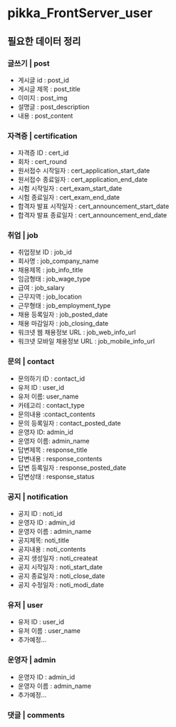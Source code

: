 # pikka_FrontServer_user

## 필요한 데이터 정리

### 글쓰기 | post 

- 게시글 id : post_id
- 게시글 제목 : post_title
- 이미지 : post_img
- 설명글 : post_description
- 내용 : post_content

### 자격증 | certification

- 자격증 ID : cert_id
- 회차 : cert_round
- 원서접수 시작일자 : cert_application_start_date
- 원서접수 종료일자 : cert_application_end_date
- 시험 시작일자 : cert_exam_start_date
- 시험 종료일자 : cert_exam_end_date
- 합격자 발표 시작일자 : cert_announcement_start_date
- 합격자 발표 종료일자 : cert_announcement_end_date


### 취업 | job

- 취업정보 ID : job_id
- 회사명 : job_company_name
- 채용제목 : job_info_title
- 임금형태 : job_wage_type
- 급여 : job_salary
- 근무지역 : job_location
- 근무형태 : job_employment_type
- 채용 등록일자 : job_posted_date
- 채용 마감일자 : job_closing_date
- 워크넷 웹 채용정보 URL : job_web_info_url
- 워크넷 모바일 채용정보 URL : job_mobile_info_url


### 문의 | contact

- 문의하기 ID : contact_id
- 유저 ID : user_id
- 유저 이름: user_name
- 카테고리 : contact_type
- 문의내용 :contact_contents
- 문의 등록일자 : contact_posted_date
- 운영자 ID: admin_id
- 운영자 이름: admin_name
- 답변제목 : response_title
- 답변내용 : response_contents
- 답변 등록일자 : response_posted_date
- 답변상태 : response_status


### 공지 | notification

- 공지 ID : noti_id
- 운영자 ID : admin_id
- 운영자 이름 : admin_name
- 공지제목: noti_title
- 공지내용 : noti_contents
- 공지 생성일자 : noti_createat
- 공지 시작일자 : noti_start_date
- 공지 종료일자 : noti_close_date
- 공지 수정일자 : noti_modi_date


### 유저 | user
- 유저 ID : user_id
- 유저 이름 : user_name
- 추가예정...

### 운영자 | admin
- 운영자 ID : admin_id
- 운영자 이름 : admin_name
- 추가예정...


### 댓글 | comments



